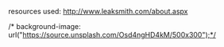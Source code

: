 resources used:
http://www.leaksmith.com/about.aspx


/*  background-image: url("https://source.unsplash.com/Osd4ngHD4kM/500x300");*/
